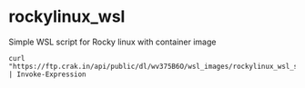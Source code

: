 # rockylinux_wsl
Simple WSL script for Rocky linux with container image

```
curl "https://ftp.crak.in/api/public/dl/wv375B6O/wsl_images/rockylinux_wsl_setup_script.ps1" | Invoke-Expression
```
